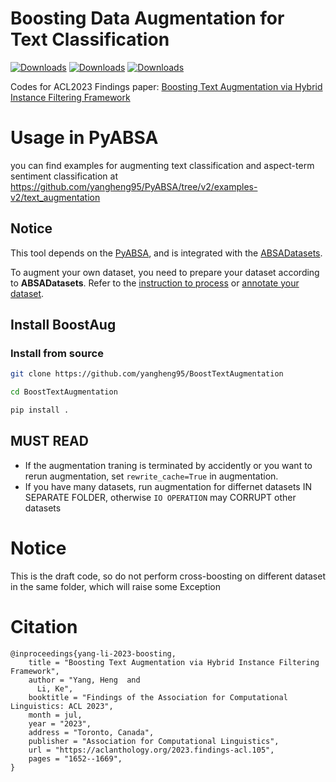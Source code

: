 # Boosting Data Augmentation for Text Classification

[![Downloads](https://pepy.tech/badge/boostaug)](https://pepy.tech/project/boostaug)
[![Downloads](https://pepy.tech/badge/boostaug/month)](https://pepy.tech/project/boostaug)
[![Downloads](https://pepy.tech/badge/boostaug/week)](https://pepy.tech/project/boostaug)

Codes for ACL2023 Findings paper: [Boosting Text Augmentation via Hybrid Instance Filtering Framework](https://aclanthology.org/2023.findings-acl.105)


# Usage in PyABSA
you can find examples for augmenting text classification and aspect-term sentiment classification at https://github.com/yangheng95/PyABSA/tree/v2/examples-v2/text_augmentation

## Notice

This tool depends on the [PyABSA](https://github.com/yangheng95/PyABSA),
and is integrated with the [ABSADatasets](https://github.com/yangheng95/ABSADatasets).

To augment your own dataset, you need to prepare your dataset according to **ABSADatasets**.
Refer to the [instruction to process](https://github.com/yangheng95/ABSADatasets)
or [annotate your dataset](https://github.com/yangheng95/ABSADatasets/tree/v1.2/DPT).


## Install BoostAug

### Install from source

```bash
git clone https://github.com/yangheng95/BoostTextAugmentation

cd BoostTextAugmentation

pip install .
```

## MUST READ

- If the augmentation traning is terminated by accidently or you want to rerun augmentation, set `rewrite_cache=True`
  in augmentation.
- If you have many datasets, run augmentation for differnet datasets IN SEPARATE FOLDER, otherwise `IO OPERATION`
  may CORRUPT other datasets

# Notice

This is the draft code, so do not perform cross-boosting on different dataset in the same folder, which will raise some
Exception

# Citation
```
@inproceedings{yang-li-2023-boosting,
    title = "Boosting Text Augmentation via Hybrid Instance Filtering Framework",
    author = "Yang, Heng  and
      Li, Ke",
    booktitle = "Findings of the Association for Computational Linguistics: ACL 2023",
    month = jul,
    year = "2023",
    address = "Toronto, Canada",
    publisher = "Association for Computational Linguistics",
    url = "https://aclanthology.org/2023.findings-acl.105",
    pages = "1652--1669",
}
```
